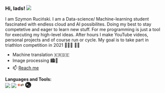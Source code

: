 ### Hi, lads! <img src="https://media.giphy.com/media/hvRJCLFzcasrR4ia7z/giphy.gif" width="25px">
I am Szymon Ruciński. I am a Data-science/ Machine-learning student fascinated with endless cloud and AI possibilites. Doing my best to stay competetive and eager to learn new stuff. For me programming is just a tool for executing my high-level ideas. After hours I make YouTube videos, personal projects and of course run or cycle. My goal is to take part in triathlon competition in 2021 🥈🏃‍♂️ 🚴‍♀️

- Machine translation 🇰🇷🇩🇪
- Image processing 🏙📸
- 📫 [Reach me](https://www.szymonrucinski.pl)

**Languages and Tools:**  
<code><img height="20" src="https://github.com/abranhe/programming-languages-logos/blob/master/src/python/python.png"></code>
<code><img height="20" src="https://github.com/abranhe/programming-languages-logos/blob/master/src/r/r.png"></code>
<code><img height="20" src="https://raw.githubusercontent.com/github/explore/80688e429a7d4ef2fca1e82350fe8e3517d3494d/topics/git/git.png"></code>
<code><img height="20" src="https://raw.githubusercontent.com/github/explore/80688e429a7d4ef2fca1e82350fe8e3517d3494d/topics/terminal/terminal.png"></code>

